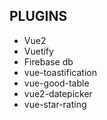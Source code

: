 
## PLUGINS
+ Vue2
+ Vuetify
+ Firebase db
+ vue-toastification
+ vue-good-table
+ vue2-datepicker
+ vue-star-rating
